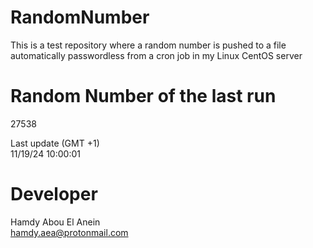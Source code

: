 # RandomNumber    
This is a test repository where a random number is pushed to a file automatically passwordless from a cron job in my Linux CentOS server    
# Random Number of the last run   
27538
      
Last update (GMT +1)    
11/19/24 10:00:01
# Developer    
Hamdy Abou El Anein   
hamdy.aea@protonmail.com
